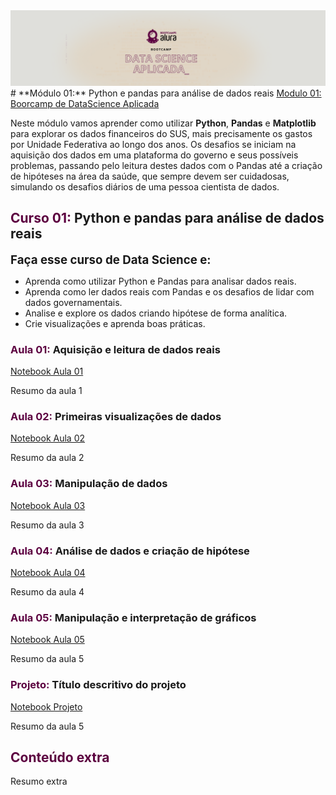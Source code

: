 <img src="img/BCTheme.png">
# **Módulo 01:** Python e pandas para análise de dados reais
 <a href="https://bootcamps.alura.com.br/course/bootcamp-datascience-modulo1">Modulo 01: Boorcamp de DataScience Aplicada</a> 
<p>Neste módulo vamos aprender como utilizar <b>Python</b>, <b>Pandas</b> e <b>Matplotlib</b> para explorar os dados financeiros do SUS, mais precisamente os gastos por Unidade Federativa ao longo dos anos. Os desafios se iniciam na aquisição dos dados em uma plataforma do governo e seus possíveis problemas, passando pelo leitura destes dados com o Pandas até a criação de hipóteses na área da saúde, que sempre devem ser cuidadosas, simulando os desafios diários de uma pessoa cientista de dados.<p>
<h2><b><span style="color:#5C0040">Curso 01:</span></b> Python e pandas para análise de dados reais </h2>
<p><b><span style="font-size:14pt">Faça esse curso de Data Science e:</span></b><p>
<ul>
<li>Aprenda como utilizar Python e Pandas para analisar dados reais.</li>
<li>Aprenda como ler dados reais com Pandas e os desafios de lidar com dados governamentais.</li>
<li>Analise e explore os dados criando hipótese de forma analítica.</li>
<li>Crie visualizações e aprenda boas práticas.</li>
</ul>

<h3><b><span style="color:#5C0040">Aula 01:</span></b> Aquisição e leitura de dados reais</h3>
<a href="https://github.com/fdrigui/BootcampDataScience/blob/main/module_one/Aula1.ipynb">Notebook Aula 01</a> 
<p>Resumo da aula 1</p>
 
<h3><b><span style="color:#5C0040">Aula 02:</span></b> Primeiras visualizações de dados</h3>
<a href="https://github.com/fdrigui/BootcampDataScience/blob/main/module_one/Aula2.ipynb">Notebook Aula 02</a> 
<p>Resumo da aula 2</p>

<h3><b><span style="color:#5C0040">Aula 03:</span></b> Manipulação de dados</h3>
<a href="https://github.com/fdrigui/BootcampDataScience/blob/main/module_one/Aula3.ipynb">Notebook Aula 03</a> 
<p>Resumo da aula 3</p>

<h3><b><span style="color:#5C0040">Aula 04:</span></b> Análise de dados e criação de hipótese</h3>
<a href="https://github.com/fdrigui/BootcampDataScience/blob/main/module_one/Aula4.ipynb">Notebook Aula 04</a> 
<p>Resumo da aula 4</p>

<h3><b><span style="color:#5C0040">Aula 05:</span></b> Manipulação e interpretação de gráficos</h3>
<a href="https://github.com/fdrigui/BootcampDataScience/blob/main/module_one/Aula5.ipynb">Notebook Aula 05</a> 
<p>Resumo da aula 5</p>

<h3><b><span style="color:#5C0040">Projeto:</span></b> Título descritivo do projeto</h3>
<a href="https://github.com/fdrigui/BootcampDataScience/blob/main/module_one/Project1.ipynb">Notebook Projeto</a> 
<p>Resumo da aula 5</p>

<h2><b><span style="color:#5C0040">Conteúdo extra</span></b></h2>
<p>Resumo extra</p>
